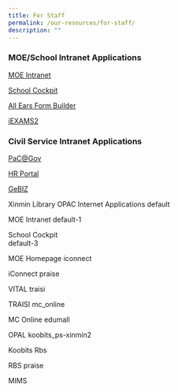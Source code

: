 ```yaml
---
title: For Staff
permalink: /our-resources/for-staff/
description: ""
---
```

### MOE/School Intranet Applications

[MOE Intranet](http://intranet.moe.gov.sg/)

[School Cockpit](http://schoolcockpit.moe.gov.sg/)	

[All Ears Form Builder](https://forms.moe.edu.sg/)

[iEXAMS2](https://iexams.seab.gov.sg/)


### Civil Service Intranet Applications


[PaC@Gov](https://pacgov.agd.gov.sg/ipac/portal/jsp/login/index1.jsp)	

[HR Portal](http://hrp.gov.sg/)

[GeBIZ](https://www.gebiz.gov.sg/)

Xinmin Library OPAC	
Internet Applications
default

MOE Intranet	default-1

School Cockpit		
default-3

MOE Homepage	iconnect

iConnect	praise

VITAL	traisi

TRAISI
mc_online

MC Online	edumall

OPAL	koobits_ps-xinmin2

Koobits	Rbs

RBS
praise

MIMS	